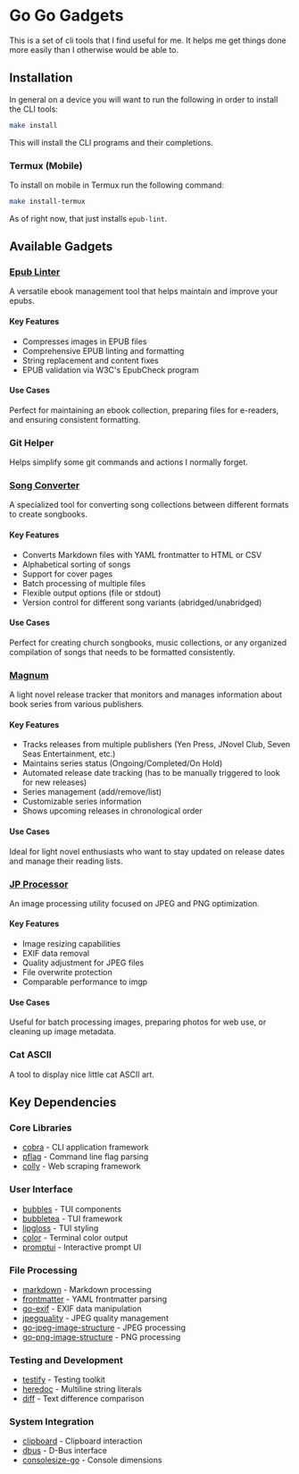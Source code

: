 # Go Go Gadgets

This is a set of cli tools that I find useful for me. It helps me get things done more easily than I otherwise would
be able to.

## Installation

In general on a device you will want to run the following in order to install the CLI tools:

``` bash
make install
```

This will install the CLI programs and their completions.

### Termux (Mobile)

To install on mobile in Termux run the following command:

``` bash
make install-termux
```

As of right now, that just installs `epub-lint`.

## Available Gadgets

### [Epub Linter](./epub-lint/README.md)

A versatile ebook management tool that helps maintain and improve your epubs.

#### Key Features

- Compresses images in EPUB files
- Comprehensive EPUB linting and formatting
- String replacement and content fixes
- EPUB validation via W3C's EpubCheck program

#### Use Cases

Perfect for maintaining an ebook collection, preparing files for e-readers, and ensuring consistent formatting.

### Git Helper

Helps simplify some git commands and actions I normally forget.

### [Song Converter](./song-converter/README.md)

A specialized tool for converting song collections between different formats to create songbooks.

#### Key Features

- Converts Markdown files with YAML frontmatter to HTML or CSV
- Alphabetical sorting of songs
- Support for cover pages
- Batch processing of multiple files
- Flexible output options (file or stdout)
- Version control for different song variants (abridged/unabridged)

#### Use Cases

Perfect for creating church songbooks, music collections, or any organized compilation of songs that needs to be formatted consistently.

### [Magnum](./magnum/README.md)

A light novel release tracker that monitors and manages information about book series from various publishers.

#### Key Features

- Tracks releases from multiple publishers (Yen Press, JNovel Club, Seven Seas Entertainment, etc.)
- Maintains series status (Ongoing/Completed/On Hold)
- Automated release date tracking (has to be manually triggered to look for new releases)
- Series management (add/remove/list)
- Customizable series information
- Shows upcoming releases in chronological order

#### Use Cases

Ideal for light novel enthusiasts who want to stay updated on release dates and manage their reading lists.

### [JP Processor](./jp-proc/README.md)

An image processing utility focused on JPEG and PNG optimization.

#### Key Features

- Image resizing capabilities
- EXIF data removal
- Quality adjustment for JPEG files
- File overwrite protection
- Comparable performance to imgp

#### Use Cases

Useful for batch processing images, preparing photos for web use, or cleaning up image metadata.

### Cat ASCII

A tool to display nice little cat ASCII art.

## Key Dependencies

### Core Libraries
- [cobra](https://github.com/spf13/cobra) - CLI application framework
- [pflag](https://github.com/spf13/pflag) - Command line flag parsing
- [colly](https://github.com/gocolly/colly) - Web scraping framework

### User Interface
- [bubbles](https://github.com/charmbracelet/bubbles) - TUI components
- [bubbletea](https://github.com/charmbracelet/bubbletea) - TUI framework
- [lipgloss](https://github.com/charmbracelet/lipgloss) - TUI styling
- [color](https://github.com/fatih/color) - Terminal color output
- [promptui](https://github.com/manifoldco/promptui) - Interactive prompt UI

### File Processing
- [markdown](https://github.com/gomarkdown/markdown) - Markdown processing
- [frontmatter](https://github.com/adrg/frontmatter) - YAML frontmatter parsing
- [go-exif](https://github.com/dsoprea/go-exif) - EXIF data manipulation
- [jpegquality](https://github.com/liut/jpegquality) - JPEG quality management
- [go-jpeg-image-structure](https://github.com/dsoprea/go-jpeg-image-structure) - JPEG processing
- [go-png-image-structure](https://github.com/dsoprea/go-png-image-structure) - PNG processing

### Testing and Development
- [testify](https://github.com/stretchr/testify) - Testing toolkit
- [heredoc](https://github.com/MakeNowJust/heredoc) - Multiline string literals
- [diff](https://github.com/andreyvit/diff) - Text difference comparison

### System Integration
- [clipboard](https://github.com/atotto/clipboard) - Clipboard interaction
- [dbus](https://github.com/godbus/dbus) - D-Bus interface
- [consolesize-go](https://github.com/nathan-fiscaletti/consolesize-go) - Console dimensions
